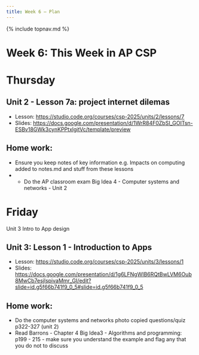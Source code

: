 ```yaml
---
title: Week 6 — Plan
---
```

{% include topnav.md %}

# Week 6: This Week in AP CSP

# Thursday 

## Unit 2 - Lesson 7a: project internet dilemas
- Lesson:  https://studio.code.org/courses/csp-2025/units/2/lessons/7
- Slides: https://docs.google.com/presentation/d/1WrR84F0ZbSI_GOITsn-ESBv18GWk3cynKPPtxlgitVc/template/preview


## Home work:
-  Ensure you keep notes of key information e.g. Impacts on computing added to notes.md and stuff from these lessons
- - Do the AP classroom exam Big Idea 4 - Computer systems and networks - Unit 2

 


# Friday
Unit 3 Intro to App design

## Unit 3: Lesson 1 - Introduction to Apps
- Lesson: https://studio.code.org/courses/csp-2025/units/3/lessons/1
- Slides: https://docs.google.com/presentation/d/1g6LFNgWIB6RQtBwLVM6Oub8MwCb7esjlspivaMmr_GI/edit?slide=id.g5f66b741f9_0_5#slide=id.g5f66b741f9_0_5

## Home work:
- Do the computer systems and networks photo copied questions/quiz p322-327 (unit 2)
- Read Barrons - Chapter 4 Big Idea3 - Algorithms and programming: p199 - 215 - make sure you understand the example and flag any that you do not to discuss




